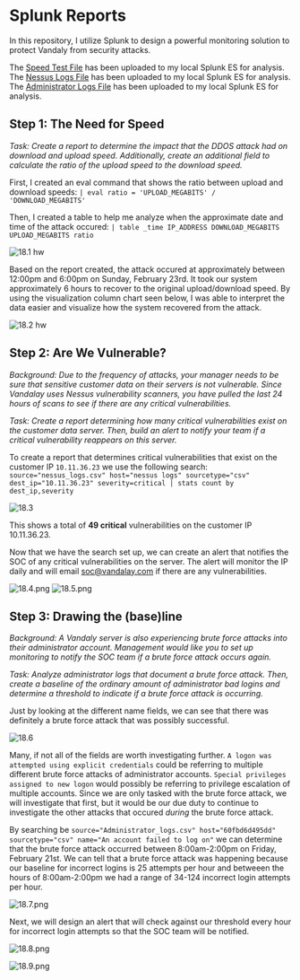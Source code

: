 # Splunk Reports
In this repository, I utilize Splunk to design a powerful monitoring solution to protect Vandaly from security attacks.

The [Speed Test File](https://github.com/w0lfboy/splunk_reports/blob/main/csv%20files/server_speedtest.csv) has been uploaded to my local Splunk ES for analysis.
The [Nessus Logs File](https://github.com/w0lfboy/splunk_reports/blob/main/csv%20files/nessus_logs.csv) has been uploaded to my local Splunk ES for analysis.
The [Administrator Logs File](https://github.com/w0lfboy/splunk_reports/blob/main/csv%20files/Administrator_logs.csv) has been uploaded to my local Splunk ES for analysis.
## Step 1: The Need for Speed
*Task: Create a report to determine the impact that the DDOS attack had on download and upload speed. Additionally, create an additional field to calculate the ratio of the upload speed to the download speed.*

First, I created an eval command that shows the ratio between upload and download speeds: 
 ` | eval ratio = 'UPLOAD_MEGABITS' / 'DOWNLOAD_MEGABITS' `

Then, I created a table to help me analyze when the approximate date and time of the attack occured: 
 ` | table _time IP_ADDRESS DOWNLOAD_MEGABITS UPLOAD_MEGABITS ratio `

![18.1 hw](https://github.com/w0lfboy/splunk_reports/blob/main/images/18.1%20hw.png)

Based on the report created, the attack occured at approximately between 12:00pm and 6:00pm on Sunday, February 23rd.  It took our system approximately 6 hours to recover to the original upload/download speed.  By using the visualization column chart seen below, I was able to interpret the data easier and visualize how the system recovered from the attack.

![18.2 hw](https://github.com/w0lfboy/splunk_reports/blob/main/images/18.2%20hw.png)

## Step 2: Are We Vulnerable?
*Background:  Due to the frequency of attacks, your manager needs to be sure that sensitive customer data on their servers is not vulnerable. Since Vandalay uses Nessus vulnerability scanners, you have pulled the last 24 hours of scans to see if there are any critical vulnerabilities.*

*Task: Create a report determining how many critical vulnerabilities exist on the customer data server. Then, build an alert to notify your team if a critical vulnerability reappears on this server.*

To create a report that determines critical vulnerabilities that exist on the customer IP `10.11.36.23` we use the following search:
`source="nessus_logs.csv" host="nessus logs" sourcetype="csv" dest_ip="10.11.36.23" severity=critical | stats count by dest_ip,severity`

![18.3](https://github.com/w0lfboy/splunk_reports/blob/main/images/18.3.png)

This shows a total of **49 critical** vulnerabilities on the customer IP 10.11.36.23.

Now that we have the search set up, we can create an alert that notifies the SOC of any critical vulnerabilities on the server.  The alert will monitor the IP daily and will email soc@vandalay.com if there are any vulnerabilities.

![18.4.png](https://github.com/w0lfboy/splunk_reports/blob/main/images/18.4.png)
![18.5.png](https://github.com/w0lfboy/splunk_reports/blob/main/images/18.5.png)


## Step 3: Drawing the (base)line
*Background:  A Vandaly server is also experiencing brute force attacks into their administrator account. Management would like you to set up monitoring to notify the SOC team if a brute force attack occurs again.*

*Task: Analyze administrator logs that document a brute force attack. Then, create a baseline of the ordinary amount of administrator bad logins and determine a threshold to indicate if a brute force attack is occurring.*

Just by looking at the different name fields, we can see that there was definitely a brute force attack that was possibly successful.

![18.6](https://github.com/w0lfboy/splunk_reports/blob/main/images/18.6.png)

Many, if not all of the fields are worth investigating further.  `A logon was attempted using explicit credentials` could be referring to multiple different brute force attacks of administrator accounts.  `Special privileges assigned to new logon` would possibly be referring to privilege escalation of multiple accounts. Since we are only tasked with the brute force attack, we will investigate that first, but it would be our due duty to continue to investigate the other attacks that occured *during* the brute force attack.

By searching be `source="Administrator_logs.csv" host="60fbd6d495dd" sourcetype="csv" name="An account failed to log on"` we can determine that the brute force attack occurred between 8:00am-2:00pm on Friday, February 21st.  We can tell that a brute force attack was happening because our baseline for incorrect logins is 25 attempts per hour and betweeen the hours of 8:00am-2:00pm we had a range of 34-124 incorrect login attempts per hour.

![18.7.png](https://github.com/w0lfboy/splunk_reports/blob/main/images/18.7.png)

Next, we will design an alert that will check against our threshold every hour for incorrect login attempts so that the SOC team will be notified.

![18.8.png](https://github.com/w0lfboy/splunk_reports/blob/main/images/18.8.png)

![18.9.png](https://github.com/w0lfboy/splunk_reports/blob/main/images/18.9.png)

